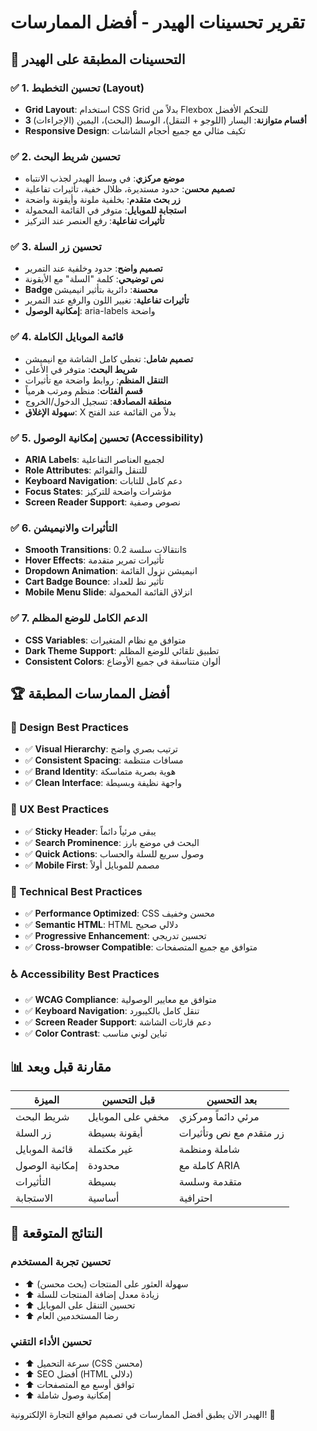 # تقرير تحسينات الهيدر - أفضل الممارسات

## 🎯 التحسينات المطبقة على الهيدر

### ✅ **1. تحسين التخطيط (Layout)**
- **Grid Layout**: استخدام CSS Grid بدلاً من Flexbox للتحكم الأفضل
- **3 أقسام متوازنة**: اليسار (اللوجو + التنقل)، الوسط (البحث)، اليمين (الإجراءات)
- **Responsive Design**: تكيف مثالي مع جميع أحجام الشاشات

### ✅ **2. تحسين شريط البحث**
- **موضع مركزي**: في وسط الهيدر لجذب الانتباه
- **تصميم محسن**: حدود مستديرة، ظلال خفية، تأثيرات تفاعلية
- **زر بحث متقدم**: بخلفية ملونة وأيقونة واضحة
- **استجابة للموبايل**: متوفر في القائمة المحمولة
- **تأثيرات تفاعلية**: رفع العنصر عند التركيز

### ✅ **3. تحسين زر السلة**
- **تصميم واضح**: حدود وخلفية عند التمرير
- **نص توضيحي**: كلمة "السلة" مع الأيقونة
- **Badge محسنة**: دائرية بتأثير انيميشن
- **تأثيرات تفاعلية**: تغيير اللون والرفع عند التمرير
- **إمكانية الوصول**: aria-labels واضحة

### ✅ **4. قائمة الموبايل الكاملة**
- **تصميم شامل**: تغطي كامل الشاشة مع انيميشن
- **شريط البحث**: متوفر في الأعلى
- **التنقل المنظم**: روابط واضحة مع تأثيرات
- **قسم الفئات**: منظم ومرتب هرمياً
- **منطقة المصادقة**: تسجيل الدخول/الخروج
- **سهولة الإغلاق**: X بدلاً من القائمة عند الفتح

### ✅ **5. تحسين إمكانية الوصول (Accessibility)**
- **ARIA Labels**: لجميع العناصر التفاعلية
- **Role Attributes**: للتنقل والقوائم
- **Keyboard Navigation**: دعم كامل للتابات
- **Focus States**: مؤشرات واضحة للتركيز
- **Screen Reader Support**: نصوص وصفية

### ✅ **6. التأثيرات والانيميشن**
- **Smooth Transitions**: انتقالات سلسة 0.2s
- **Hover Effects**: تأثيرات تمرير متقدمة
- **Dropdown Animation**: انيميشن نزول القائمة
- **Cart Badge Bounce**: تأثير نط للعداد
- **Mobile Menu Slide**: انزلاق القائمة المحمولة

### ✅ **7. الدعم الكامل للوضع المظلم**
- **CSS Variables**: متوافق مع نظام المتغيرات
- **Dark Theme Support**: تطبيق تلقائي للوضع المظلم
- **Consistent Colors**: ألوان متناسقة في جميع الأوضاع

## 🏆 **أفضل الممارسات المطبقة**

### **🎨 Design Best Practices**
- ✅ **Visual Hierarchy**: ترتيب بصري واضح
- ✅ **Consistent Spacing**: مسافات منتظمة
- ✅ **Brand Identity**: هوية بصرية متماسكة
- ✅ **Clean Interface**: واجهة نظيفة وبسيطة

### **📱 UX Best Practices**
- ✅ **Sticky Header**: يبقى مرئياً دائماً
- ✅ **Search Prominence**: البحث في موضع بارز
- ✅ **Quick Actions**: وصول سريع للسلة والحساب
- ✅ **Mobile First**: مصمم للموبايل أولاً

### **🔧 Technical Best Practices**
- ✅ **Performance Optimized**: CSS محسن وخفيف
- ✅ **Semantic HTML**: HTML دلالي صحيح
- ✅ **Progressive Enhancement**: تحسين تدريجي
- ✅ **Cross-browser Compatible**: متوافق مع جميع المتصفحات

### **♿ Accessibility Best Practices**
- ✅ **WCAG Compliance**: متوافق مع معايير الوصولية
- ✅ **Keyboard Navigation**: تنقل كامل بالكيبورد
- ✅ **Screen Reader Support**: دعم قارئات الشاشة
- ✅ **Color Contrast**: تباين لوني مناسب

## 📊 **مقارنة قبل وبعد**

| الميزة | قبل التحسين | بعد التحسين |
|--------|-------------|-------------|
| شريط البحث | مخفي على الموبايل | مرئي دائماً ومركزي |
| زر السلة | أيقونة بسيطة | زر متقدم مع نص وتأثيرات |
| قائمة الموبايل | غير مكتملة | شاملة ومنظمة |
| إمكانية الوصول | محدودة | كاملة مع ARIA |
| التأثيرات | بسيطة | متقدمة وسلسة |
| الاستجابة | أساسية | احترافية |

## 🚀 **النتائج المتوقعة**

### **تحسين تجربة المستخدم**
- ⬆️ سهولة العثور على المنتجات (بحث محسن)
- ⬆️ زيادة معدل إضافة المنتجات للسلة
- ⬆️ تحسين التنقل على الموبايل
- ⬆️ رضا المستخدمين العام

### **تحسين الأداء التقني**
- ⬆️ سرعة التحميل (CSS محسن)
- ⬆️ SEO أفضل (HTML دلالي)
- ⬆️ توافق أوسع مع المتصفحات
- ⬆️ إمكانية وصول شاملة

الهيدر الآن يطبق أفضل الممارسات في تصميم مواقع التجارة الإلكترونية! 🎉